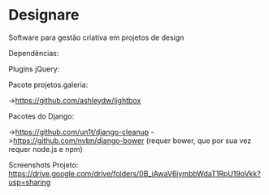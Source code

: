 # Designare
Software para gestão criativa em projetos de design

Dependências:

Plugins jQuery:

Pacote projetos.galeria:

->https://github.com/ashleydw/lightbox

Pacotes do Django:

->https://github.com/un1t/django-cleanup
->https://github.com/nvbn/django-bower (requer bower, que por sua vez requer node.js e npm)

Screenshots Projeto:
https://drive.google.com/drive/folders/0B_iAwaV6iymbbWdaT1RpU19oVkk?usp=sharing
